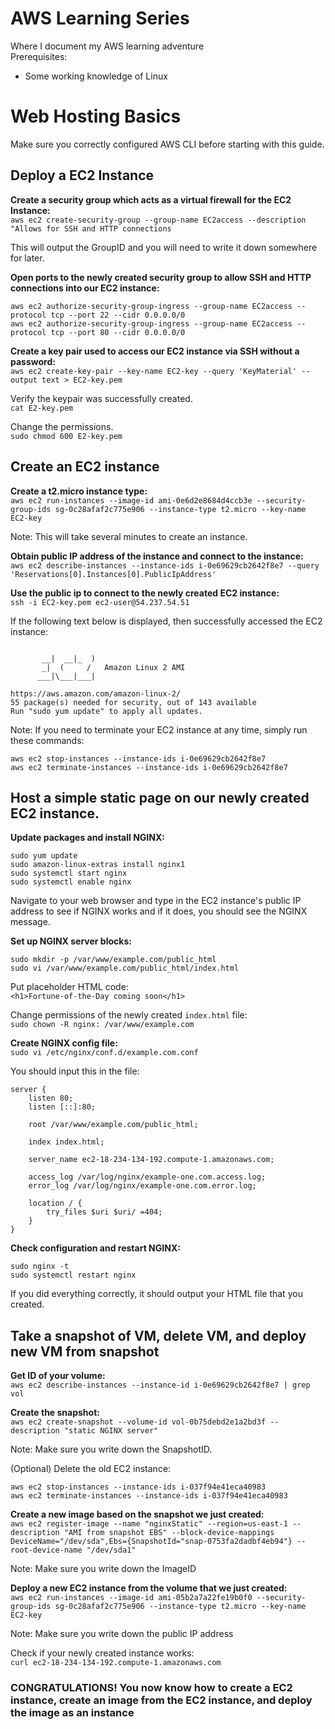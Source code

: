 # AWS Learning Series
Where I document my AWS learning adventure  
Prerequisites:  
* Some working knowledge of Linux 

# Web Hosting Basics
Make sure you correctly configured AWS CLI before starting with this guide.    
  
## Deploy a EC2 Instance 

**Create a security group which acts as a virtual firewall for the EC2 Instance:**   
`aws ec2 create-security-group --group-name EC2access --description "Allows for SSH and HTTP connections` 

This will output the GroupID and you will need to write it down somewhere for
later.

**Open ports to the newly created security group to allow SSH and HTTP connections into our EC2 instance:**  
```
aws ec2 authorize-security-group-ingress --group-name EC2access --protocol tcp --port 22 --cidr 0.0.0.0/0
aws ec2 authorize-security-group-ingress --group-name EC2access --protocol tcp --port 80 --cidr 0.0.0.0/0
```

**Create a key pair used to access our EC2 instance via SSH without a password:**  
`aws ec2 create-key-pair --key-name EC2-key --query 'KeyMaterial' --output text > EC2-key.pem`

Verify the keypair was successfully created.   
`cat E2-key.pem`

Change the permissions.  
`sudo chmod 600 E2-key.pem` 

## Create an EC2 instance  
**Create a t2.micro instance type:**  
`aws ec2 run-instances --image-id ami-0e6d2e8684d4ccb3e --security-group-ids sg-0c28afaf2c775e906 --instance-type t2.micro --key-name EC2-key`  

Note: This will take several minutes to create an instance.  

**Obtain public IP address of the instance and connect to the instance:**  
`aws ec2 describe-instances --instance-ids i-0e69629cb2642f8e7 --query 'Reservations[0].Instances[0].PublicIpAddress'`

**Use the public ip to connect to the newly created EC2 instance:**  
`ssh -i EC2-key.pem ec2-user@54.237.54.51`  

If the following text below is displayed, then successfully accessed the EC2 instance:  
```

       __|  __|_  )
       _|  (     /   Amazon Linux 2 AMI
      ___|\___|___|

https://aws.amazon.com/amazon-linux-2/
55 package(s) needed for security, out of 143 available
Run "sudo yum update" to apply all updates.
```

Note: If you need to terminate your EC2 instance at any time, simply run these commands:  
```
aws ec2 stop-instances --instance-ids i-0e69629cb2642f8e7 
aws ec2 terminate-instances --instance-ids i-0e69629cb2642f8e7 
```

## Host a simple static page on our newly created EC2 instance.   
**Update packages and install NGINX:**  
```
sudo yum update
sudo amazon-linux-extras install nginx1
sudo systemctl start nginx
sudo systemctl enable nginx
```
Navigate to your web browser and type in the EC2 instance's public IP address to see if NGINX works and if it does, you should see the NGINX message.

**Set up NGINX server blocks:**  
```
sudo mkdir -p /var/www/example.com/public_html
sudo vi /var/www/example.com/public_html/index.html
```
Put placeholder HTML code:  
`<h1>Fortune-of-the-Day coming soon</h1>`

Change permissions of the newly created `index.html` file:   
`sudo chown -R nginx: /var/www/example.com`

**Create NGINX config file:**  
`sudo vi /etc/nginx/conf.d/example.com.conf`

You should input this in the file:
```
server {
    listen 80;
    listen [::]:80;

    root /var/www/example.com/public_html;

    index index.html;

    server_name ec2-18-234-134-192.compute-1.amazonaws.com;

    access_log /var/log/nginx/example-one.com.access.log;
    error_log /var/log/nginx/example-one.com.error.log;

    location / {
        try_files $uri $uri/ =404;
    }
}
```

**Check configuration and restart NGINX:**
```
sudo nginx -t 
sudo systemctl restart nginx
```

If you did everything correctly, it should output your HTML file that you
created.

## Take a snapshot of VM, delete VM, and deploy new VM from snapshot

**Get ID of your volume:**  
`aws ec2 describe-instances --instance-id i-0e69629cb2642f8e7 | grep vol`

**Create the snapshot:**  
`aws ec2 create-snapshot --volume-id vol-0b75debd2e1a2bd3f --description "static NGINX server"`

Note: Make sure you write down the SnapshotID.

(Optional) Delete the old EC2 instance:  

```
aws ec2 stop-instances --instance-ids i-037f94e41eca40983 
aws ec2 terminate-instances --instance-ids i-037f94e41eca40983   
```

**Create a new image based on the snapshot we just created:**  
`aws ec2 register-image --name "nginxStatic" --region=us-east-1 --description "AMI from snapshot EBS" --block-device-mappings DeviceName="/dev/sda",Ebs={SnapshotId="snap-0753fa2dadbf4eb94"} --root-device-name "/dev/sda1"`

Note: Make sure you write down the ImageID

**Deploy a new EC2 instance from the volume that we just created:**  
`aws ec2 run-instances --image-id ami-05b2a7a22fe19b0f0 --security-group-ids sg-0c28afaf2c775e906 --instance-type t2.micro --key-name EC2-key`

Note: Make sure you write down the public IP address

Check if your newly created instance works:  
`curl ec2-18-234-134-192.compute-1.amazonaws.com`

### CONGRATULATIONS! You now know how to create a EC2 instance, create an image from the EC2 instance, and deploy the image as an instance
